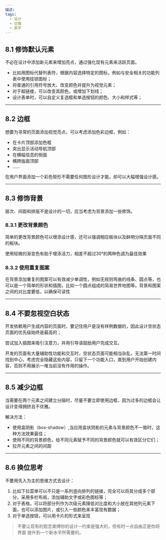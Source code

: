 ```yaml
---
描述: 
tags:
  - 设计
  - 优雅
  - 美学
---
```

## 8.1 修饰默认元素

不必在设计中添加新元素来增加亮点，通过强化现有元素来活跃页面。

- 比如用图标代替列表符，根据内容选择特定的图标，例如与安全相关的功能列表中使用挂锁图标；
- 将普通的引用符号放大、改变颜色并提升为视觉元素；
- 对于超链接，可以改变其颜色，或增加下划线；
- 设计表单时，可以自定义复选框和单选按钮的颜色、大小和样式等；

---
## 8.2 边框

想要为寻常的页面添加视觉亮点，可以考虑添加色彩边框，例如：

- 在卡片顶部添加色框
- 突出显示活动导航顶部
- 在横幅信息的侧面
- 横跨版面顶部
- ......

在用户界面添加一个彩色矩形不需要任何图形设计才能，却可以大幅增强设计感。

---
## 8.3 修饰背景

层次、间距和排版不是设计的一切，应当考虑为背景添加一些修饰。

### 8.3.1 更改背景颜色

简单的更改背景颜色可以增添设计感，还可以强调相应板块以及鲜明分隔页面不同的板块。

使用轻微的渐变色有助于增添活力，相差不超过30°的两种色调为最佳效果

### 8.3.2 使用重复图案

在背景添加重复的图案可以有效减少单调性，例如无规则弯曲的线条、圆点等，也可以是一个简单的形状和插图，比如一个圆点组成的简易世界地图等。背景和图案之间的对比度要低，以确保可读性

---
## 8.4 不要忽视空白状态

开发依赖用户生成内容的页面时，要记住用户是没有样例数据的，因此设计空状态页面的优先级始终是最高的；

尝试加入插图来吸引注意力，并用引导语鼓励用户完成交互。

开发的页面有大量辅助性功能和交互时，空状态页面可能相当杂乱，无法第一时间找到中心，考虑完全隐藏这些内容，只留下一个功能入口，直到用户开始创建内容，否则不用展示一堆当前没有作用的操作。

---
## 8.5 减少边框

当需要在两个元素之间建立分隔时，尽量不要立即使用边框，因为过多的边框会让设计变得拥挤且不优雅。

解决方法：
- 使用盒阴影（box-shadow）,当应用盒状阴影的元素与背景颜色不一致时，这种方法效果最佳；
- 使用不同的背景颜色，给不同元素赋予不同的背景颜色就可以有效区分它们；
- 拉开元素之间的间距

---
## 8.6 换位思考

不要用先入为主的思维方式去设计：

1. 比如下拉菜单可以不只是一系列竖向排列的链接，完全可以将其分成多个部分，采用多栏布局，添加辅助文字或彩色图标等；
2. 对于表格，可以将部分列作为次级元素降低对比度和大小放在其他列元素下面，也可以添加图片，或引入一些颜色来丰富现有数据；
3. 对于单选按钮，可以用卡片的形式来呈现

>不要让现有的观念束缚你的设计--约束是强大的，但有时一点自由正是你将界面 提升到一个新水平所需要的。